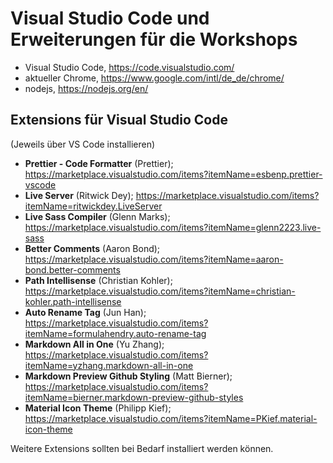 # Visual Studio Code und Erweiterungen für die Workshops

- Visual Studio Code, https://code.visualstudio.com/
- aktueller Chrome, https://www.google.com/intl/de_de/chrome/
- nodejs, https://nodejs.org/en/

## Extensions für Visual Studio Code

 (Jeweils über VS Code installieren)
 
- **Prettier - Code Formatter** (Prettier); https://marketplace.visualstudio.com/items?itemName=esbenp.prettier-vscode
- **Live Server** (Ritwick Dey); https://marketplace.visualstudio.com/items?itemName=ritwickdey.LiveServer
- **Live Sass Compiler** (Glenn Marks); https://marketplace.visualstudio.com/items?itemName=glenn2223.live-sass
- **Better Comments** (Aaron Bond); https://marketplace.visualstudio.com/items?itemName=aaron-bond.better-comments
- **Path Intellisense** (Christian Kohler); https://marketplace.visualstudio.com/items?itemName=christian-kohler.path-intellisense
- **Auto Rename Tag** (Jun Han); https://marketplace.visualstudio.com/items?itemName=formulahendry.auto-rename-tag
- **Markdown All in One** (Yu Zhang); https://marketplace.visualstudio.com/items?itemName=yzhang.markdown-all-in-one
- **Markdown Preview Github Styling** (Matt Bierner); https://marketplace.visualstudio.com/items?itemName=bierner.markdown-preview-github-styles
- **Material Icon Theme** (Philipp Kief); https://marketplace.visualstudio.com/items?itemName=PKief.material-icon-theme

Weitere Extensions sollten bei Bedarf installiert werden können.